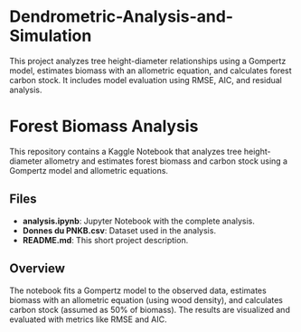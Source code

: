 # Dendrometric-Analysis-and-Simulation
This project analyzes tree height-diameter relationships using a Gompertz model, estimates biomass with an allometric equation, and calculates forest carbon stock. It includes model evaluation using RMSE, AIC, and residual analysis.
# Forest Biomass Analysis

This repository contains a Kaggle Notebook that analyzes tree height-diameter allometry and estimates forest biomass and carbon stock using a Gompertz model and allometric equations.

## Files
- **analysis.ipynb**: Jupyter Notebook with the complete analysis.
- **Donnes du PNKB.csv**: Dataset used in the analysis.
- **README.md**: This short project description.

## Overview
The notebook fits a Gompertz model to the observed data, estimates biomass with an allometric equation (using wood density), and calculates carbon stock (assumed as 50% of biomass). The results are visualized and evaluated with metrics like RMSE and AIC.
